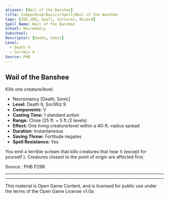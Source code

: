 ```yaml
---
aliases: [Wail of the Banshee]
title: Compendium/Basics/Spell/Wail of the Banshee
tags: [35E_SRD, Spell, Sorcerer, Wizard]
Spell Name: Wail of the Banshee
School: Necromancy
Subschool: 
Descriptor: [Death, Sonic]
Level:
  - Death 9
  - Sor/Wiz 9
Source: PHB
---
```



## Wail of the Banshee

Kills one creature/level.

*   Necromancy [Death, Sonic]
*   **Level:** Death 9, Sor/Wiz 9
*   **Components:** V
*   **Casting Time:** 1 standard action
*   **Range:** Close (25 ft. + 5 ft./2 levels)
*   **Effect:** One living creature/level within a 40-ft.-radius spread
*   **Duration:** Instantaneous
*   **Saving Throw:** Fortitude negates
*   **Spell Resistance:** Yes

<p>You emit a terrible scream that kills creatures that hear it (except for yourself ). Creatures closest to the point of origin are affected first.</p>

Source : PHB P298

---

---

This material is Open Game Content, and is licensed for public use under
the terms of the Open Game License v1.0a.
